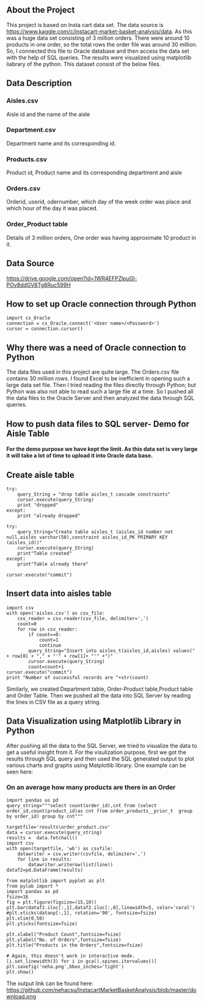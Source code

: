 ## About the Project 
This project is based on Insta cart data set. The data source is https://www.kaggle.com/c/instacart-market-basket-analysis/data. As this was a huge data set consisting of 3 million orders. There were around 10 products in one order, so the total rows the order file was around 30 million. So, I connected this file to Oracle database and then access the data set with the help of SQL queries. The results were visualized using matplotlib liabrary of the python. This dataset consist of the below files.
## Data Description
### Aisles.csv
Aisle id and the name of the aisle
### Department.csv
Department name and its corresponding id.
### Products.csv
Product id, Product name and its corresponding department and aisle
### Orders.csv
Orderid, userid, odernumber, which day of the week order was place and which hour of the day it was placed.
### Order_Product table
Details of 3 million orders, One order was having approximate 10 product in it.
## Data Source
https://drive.google.com/open?id=1WR4EFPZlpuGl-POy8ddGV8Tg8Ruc599H

## How to set up Oracle connection through Python 
```
import cx_Oracle
connection = cx_Oracle.connect('<User name>/<Password>')
cursor = connection.cursor()
```
## Why there was a need of Oracle connection to Python
The data files used in this project are quite large. The Orders.csv file contains 30 million rows. I found Excel to be inefficient in opening such a large data set file. Then I tried reading the files directly through Python; but Python was also not able to read such a large file at a time. So I pushed all the data files to the Oracle Server and then analyzed the data through SQL queries. 

## How to push data files to SQL server- Demo for Aisle Table 
#### For the demo purpose we have kept the limit. As this data set is very large it will take a lot of time to upload it into Oracle data base.
## Create aisle table
```
try:
    query_String = "drop table aisles_t cascade constraints"
    cursor.execute(query_String)
    print "dropped"
except:
    print "already dropped"
    
try:
    query_String="Create table aisles_t (aisles_id number not null,aisles varchar(50),constraint aisles_id_PK PRIMARY KEY (aisles_id))"
    cursor.execute(query_String)
    print"Table created"
except:
    print"Table already there"

cursor.execute("commit")
```

## Insert data into aisles table
```
import csv
with open('aisles.csv') as csv_file:
    csv_reader = csv.reader(csv_file, delimiter=',')
    count=0
    for row in csv_reader:
        if count==0:
            count=1
            continue
        query_String="Insert into aisles_t(aisles_id,aisles) values(" + row[0] + "," + "'" + row[1]+ "'" +")"
        cursor.execute(query_String)
        count=count+1
cursor.execute("commit")
print "Number of successful records are "+str(count)
```
Similarly, we created Department table, Order-Product table,Product table and Order Table. Then we pushed all the data into SQL Server by reading the lines in CSV file as a query string.

## Data Visualization using Matplotlib Library in Python

After pushing all the data to the SQL Server, we tried to visualize the data to get a useful insight from it. For the visulization purpose, first we got the results through SQL query and then used the SQL generated output to  plot various charts and graphs using Matplotlib library. One example can be seen here:

### On an average how many products are there in an Order
```
import pandas as pd
query_string="""select count(order_id),cnt from (select order_id,count(product_id)as cnt from order_products__prior_t  group by order_id) group by cnt"""

targetfile='results\order_product.csv'
data = cursor.execute(query_string)
results =  data.fetchall()
import csv
with open(targetfile, 'wb') as csvfile:
    datawriter = csv.writer(csvfile, delimiter=',')
    for line in results:
        datawriter.writerow(list(line))
dataf2=pd.DataFrame(results)
```

```
from matplotlib import pyplot as plt
from pylab import *
import pandas as pd
fsize=16
fig = plt.figure(figsize=(15,10))
plt.bar(dataf2.iloc[:,1],dataf2.iloc[:,0],linewidth=5, color='coral')
#plt.xticks(datanp[:,1], rotation='90', fontsize=fsize)
plt.xlim(0,50)
plt.yticks(fontsize=fsize)

plt.xlabel("Product Count",fontsize=fsize)
plt.ylabel("No. of Orders",fontsize=fsize)
plt.title("Products in the Orders",fontsize=fsize)

# Again, this doesn't work in interactive mode.
[i.set_linewidth(3) for i in gca().spines.itervalues()]
plt.savefig('neha.png',bbox_inches='tight')
plt.show()
```
The output link can be found here:
https://github.com/nehacsu/InstacartMarketBasketAnalysis/blob/master/download.png
